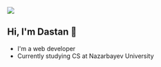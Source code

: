 ![](https://komarev.com/ghpvc/?username=tynyshtyq)

## Hi, I'm Dastan 👋

- I'm a web developer
- Currently studying CS at Nazarbayev University
